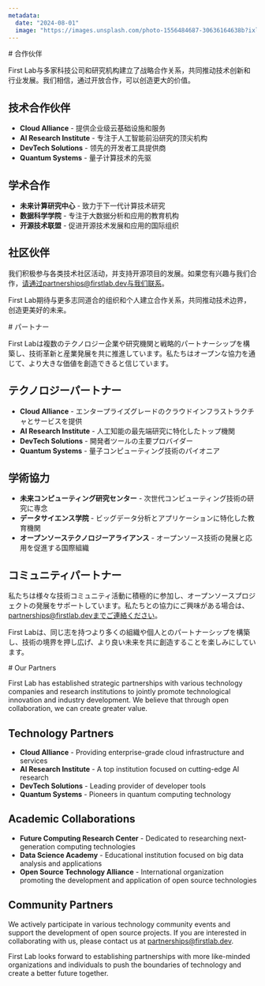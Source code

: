 ```yaml
---
metadata:
  date: "2024-08-01"
  image: "https://images.unsplash.com/photo-1556484687-30636164638b?ixlib=rb-4.0.3&ixid=M3wxMjA3fDB8MHxwaG90by1wYWdlfHx8fGVufDB8fHx8fA%3D%3D&auto=format&fit=crop&w=1774&q=80"
---
```


<lang-zh>
# 合作伙伴

First Lab与多家科技公司和研究机构建立了战略合作关系，共同推动技术创新和行业发展。我们相信，通过开放合作，可以创造更大的价值。

## 技术合作伙伴

- **Cloud Alliance** - 提供企业级云基础设施和服务
- **AI Research Institute** - 专注于人工智能前沿研究的顶尖机构
- **DevTech Solutions** - 领先的开发者工具提供商
- **Quantum Systems** - 量子计算技术的先驱

## 学术合作

- **未来计算研究中心** - 致力于下一代计算技术研究
- **数据科学学院** - 专注于大数据分析和应用的教育机构
- **开源技术联盟** - 促进开源技术发展和应用的国际组织

## 社区伙伴

我们积极参与各类技术社区活动，并支持开源项目的发展。如果您有兴趣与我们合作，请通过partnerships@firstlab.dev与我们联系。

First Lab期待与更多志同道合的组织和个人建立合作关系，共同推动技术边界，创造更美好的未来。
</lang-zh>

<lang-ja>
# パートナー

First Labは複数のテクノロジー企業や研究機関と戦略的パートナーシップを構築し、技術革新と産業発展を共に推進しています。私たちはオープンな協力を通じて、より大きな価値を創造できると信じています。

## テクノロジーパートナー

- **Cloud Alliance** - エンタープライズグレードのクラウドインフラストラクチャとサービスを提供
- **AI Research Institute** - 人工知能の最先端研究に特化したトップ機関
- **DevTech Solutions** - 開発者ツールの主要プロバイダー
- **Quantum Systems** - 量子コンピューティング技術のパイオニア

## 学術協力

- **未来コンピューティング研究センター** - 次世代コンピューティング技術の研究に専念
- **データサイエンス学院** - ビッグデータ分析とアプリケーションに特化した教育機関
- **オープンソーステクノロジーアライアンス** - オープンソース技術の発展と応用を促進する国際組織

## コミュニティパートナー

私たちは様々な技術コミュニティ活動に積極的に参加し、オープンソースプロジェクトの発展をサポートしています。私たちとの協力にご興味がある場合は、partnerships@firstlab.devまでご連絡ください。

First Labは、同じ志を持つより多くの組織や個人とのパートナーシップを構築し、技術の境界を押し広げ、より良い未来を共に創造することを楽しみにしています。
</lang-ja>

<lang-en>
# Our Partners

First Lab has established strategic partnerships with various technology companies and research institutions to jointly promote technological innovation and industry development. We believe that through open collaboration, we can create greater value.

## Technology Partners

- **Cloud Alliance** - Providing enterprise-grade cloud infrastructure and services
- **AI Research Institute** - A top institution focused on cutting-edge AI research
- **DevTech Solutions** - Leading provider of developer tools
- **Quantum Systems** - Pioneers in quantum computing technology

## Academic Collaborations

- **Future Computing Research Center** - Dedicated to researching next-generation computing technologies
- **Data Science Academy** - Educational institution focused on big data analysis and applications
- **Open Source Technology Alliance** - International organization promoting the development and application of open source technologies

## Community Partners

We actively participate in various technology community events and support the development of open source projects. If you are interested in collaborating with us, please contact us at partnerships@firstlab.dev.

First Lab looks forward to establishing partnerships with more like-minded organizations and individuals to push the boundaries of technology and create a better future together.
</lang-en> 